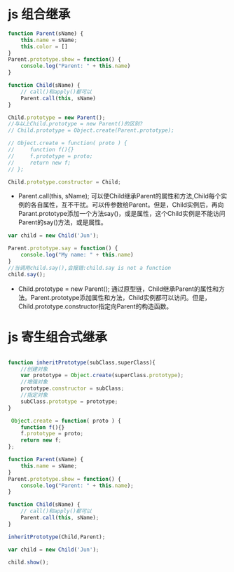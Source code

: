 # js 组合继承

``` javascript
function Parent(sName) {
	this.name = sName;
	this.color = []
}
Parent.prototype.show = function() {
	console.log("Parent: " + this.name)
}

function Child(sName) {
	// call()和apply()都可以
	Parent.call(this, sName)
}

Child.prototype = new Parent();
//与以上Child.prototype = new Parent()的区别?
// Child.prototype = Object.create(Parent.prototype);

// Object.create = function( proto ) {
//     function f(){}
//     f.prototype = proto;
//     return new f;
// };

Child.prototype.constructor = Child;

```

* Parent.call(this, sName); 可以使Child继承Parent的属性和方法,Child每个实例的各自属性，互不干扰。可以传参数给Parent。但是，Child实例后，再向Parant.prototype添加一个方法say()，或是属性，这个Child实例是不能访问Parent的say()方法，或是属性。

``` javascript
var child = new Child('Jun');

Parent.prototype.say = function() {
	console.log("My name: " + this.name)
}
//当调用child.say(),会报错:child.say is not a function
child.say();
```

* Child.prototype = new Parent(); 通过原型链，Child继承Parent的属性和方法。Parent.prototype添加属性和方法，Child实例都可以访问。但是，Child.prototype.constructor指定向Parent的构造函数。

# js 寄生组合式继承

``` javascript

function inheritPrototype(subClass,superClass){
	//创建对象
	var prototype = Object.create(superClass.prototype);
	//增强对象
	prototype.constructor = subClass;
	//指定对象
	subClass.prototype = prototype;
}

 Object.create = function( proto ) {
    function f(){}
    f.prototype = proto;
    return new f;
};

function Parent(sName) {
	this.name = sName;
}
Parent.prototype.show = function() {
	console.log("Parent: " + this.name);
}

function Child(sName) {
	// call()和apply()都可以
	Parent.call(this, sName);
}

inheritPrototype(Child,Parent);

var child = new Child('Jun');

child.show();

```
